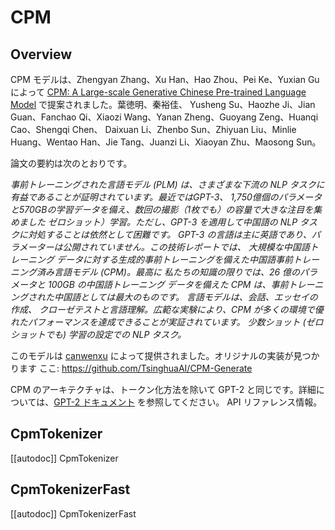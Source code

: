 <!--Copyright 2020 The HuggingFace Team. All rights reserved.

Licensed under the Apache License, Version 2.0 (the "License"); you may not use this file except in compliance with
the License. You may obtain a copy of the License at

http://www.apache.org/licenses/LICENSE-2.0

Unless required by applicable law or agreed to in writing, software distributed under the License is distributed on
an "AS IS" BASIS, WITHOUT WARRANTIES OR CONDITIONS OF ANY KIND, either express or implied. See the License for the
specific language governing permissions and limitations under the License.

⚠️ Note that this file is in Markdown but contain specific syntax for our doc-builder (similar to MDX) that may not be
rendered properly in your Markdown viewer.

-->

# CPM

## Overview

CPM モデルは、Zhengyan Zhang、Xu Han、Hao Zhou、Pei Ke、Yuxian Gu によって [CPM: A Large-scale Generative Chinese Pre-trained Language Model](https://huggingface.co/papers/2012.00413) で提案されました。葉徳明、秦裕佳、
Yusheng Su、Haozhe Ji、Jian Guan、Fanchao Qi、Xiaozi Wang、Yanan Zheng、Guoyang Zeng、Huanqi Cao、Shengqi Chen、
Daixuan Li、Zhenbo Sun、Zhiyuan Liu、Minlie Huang、Wentao Han、Jie Tang、Juanzi Li、Xiaoyan Zhu、Maosong Sun。

論文の要約は次のとおりです。

*事前トレーニングされた言語モデル (PLM) は、さまざまな下流の NLP タスクに有益であることが証明されています。最近ではGPT-3、
1,750億個のパラメータと570GBの学習データを備え、数回の撮影（1枚でも）の容量で大きな注目を集めました
ゼロショット）学習。ただし、GPT-3 を適用して中国語の NLP タスクに対処することは依然として困難です。
GPT-3 の言語は主に英語であり、パラメーターは公開されていません。この技術レポートでは、
大規模な中国語トレーニング データに対する生成的事前トレーニングを備えた中国語事前トレーニング済み言語モデル (CPM)。最高に
私たちの知識の限りでは、26 億のパラメータと 100GB の中国語トレーニング データを備えた CPM は、事前トレーニングされた中国語としては最大のものです。
言語モデルは、会話、エッセイの作成、
クローゼテストと言語理解。広範な実験により、CPM が多くの環境で優れたパフォーマンスを達成できることが実証されています。
少数ショット (ゼロショットでも) 学習の設定での NLP タスク。*

このモデルは [canwenxu](https://huggingface.co/canwenxu) によって提供されました。オリジナルの実装が見つかります
ここ: https://github.com/TsinghuaAI/CPM-Generate


<Tip>

CPM のアーキテクチャは、トークン化方法を除いて GPT-2 と同じです。詳細については、[GPT-2 ドキュメント](openai-community/gpt2) を参照してください。
API リファレンス情報。

</Tip>

## CpmTokenizer

[[autodoc]] CpmTokenizer

## CpmTokenizerFast

[[autodoc]] CpmTokenizerFast

